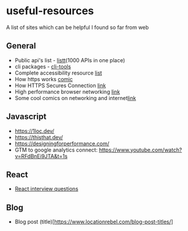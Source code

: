 # useful-resources
A list of sites which can be helpful I found so far from web

## General
* Public api's list - [listt](https://listt.xyz/)(1000 APIs in one place)
* cli packages - [cli-tools](https://github.com/sindresorhus/awesome-nodejs#command-line-utilities)
* Complete accessibility resource [list](https://a11yresources.webflow.io/)
* How https works [comic](https://howhttps.works/episodes/)
* How HTTPS Secures Connection [link](https://blog.hartleybrody.com/https-certificates/)
* High performance browser networking [link](https://hpbn.co/)
* Some cool comics on networking and internet[link](https://wizardzines.com/)

## Javascript

* https://1loc.dev/
* https://thisthat.dev/
* https://designingforperformance.com/
* GTM to google analytics connect: https://www.youtube.com/watch?v=RFdBnEi9JTA&t=1s


## React
* [React interview questions](https://blog.scrimba.com/react-interview-questions/#is-the-virtual-dom-the-same-as-the-shadow-dom)

## Blog 

* Blog post (title)[https://www.locationrebel.com/blog-post-titles/]
